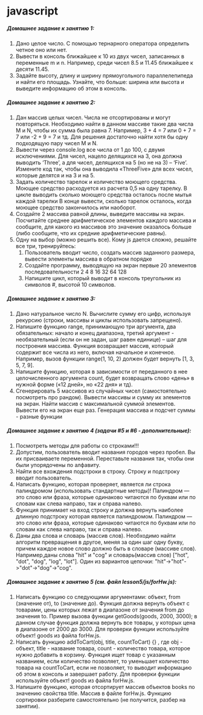 # javascript
##### Домашнее задание к занятию 1:
1. Дано целое число. С помощью тернарного оператора определить четное оно или нет.
2. Вывести в консоль ближайшее к 10 из двух чисел, записанных в переменные m и n. 
Например, среди чисел 8.5 и 11.45 ближайшее к десяти 11.45.
3. Задайте высоту, длину и ширину прямоугольного параллелепипеда и найти его площадь. 
Узнайте, что больше: ширина или высота и выведите информацию об этом в консоль.
##### Домашнее задание к занятию 2:
1. Дан массив целых чисел. Числа не отсортированы и могут повторяться. Необходимо найти в данном массиве такие два числа M и N, чтобы их сумма была равна 7. Например, 3 + 4 = 7 или 0 + 7 = 7 или -2 + 9 = 7 и тд. Для решения достаточно найти хотя бы одну подходящую пару чисел M и N. 
2. Вывести через console.log все числа от 1 до 100, с двумя исключениями. Для чисел, нацело делящихся на 3, она должна выводить ‘Three’, а для чисел, делящихся на 5 (но не на 3) – ‘Five’. Измените код так, чтобы она выводила «ThreeFive» для всех чисел, которые делятся и на 3 и на 5.
3. Задать количество тарелок и количество моющего средства. Моющее средство расходуется из расчета 0,5 на одну тарелку. В цикле выводить сколько моющего средства осталось после мытья каждой тарелки В конце вывести, сколько тарелок осталось, когда моющее средство закончилось или наоборот.
4. Создайте 2 массива равной длины, выведите массивы на экран. Посчитайте среднее арифметическое элементов каждого массива и сообщите, для какого из массивов это значение оказалось больше (либо сообщите, что их средние арифметические равны).
5. Одну на выбор (можно решить все). Кому js дается сложно, решайте все три, тренируйтесь:
    1. Пользователь вводит число, создать массив заданного размера, вывести элементы массива в обратном порядке
    2. Создайте программу, выводящую на экран первые 20 элементов последовательности 2 4 8 16 32 64 128
    3. Напишите цикл, который выводит в консоль треугольник из символов #, высотой 10 символов.
##### Домашнее задание к занятию 3:
1. Дано натуральное число N. Вычислите сумму его цифр, используя рекурсию (строки, массивы и циклы использовать запрещено).
2. Напишите функцию range, принимающую три аргумента, два обязательных: начало и конец диапазона, третий аргумент - необязательный (если он не задан, шаг равен единице) – шаг для построения массива. Функция возвращает массив, который содержит все числа из него, включая начальное и конечное. Например, вызов функции range(1, 10, 2) должен будет вернуть [1, 3, 5, 7, 9].
3. Напишите функцию, которая в зависимости от переданного в нее целочисленного аргумента count, будет возвращать слово «день» в нужной форме («12 дней», но «22 дня» и тд).
4. Сгенерировать 5 массивов из случайных чисел (самостоятельно посмотреть про рандом). Вывести массивы и сумму их элементов на экран. Найти массив с максимальной суммой элементов. Вывести его на экран еще раз. Генерация массива и подсчет суммы - разные функции
##### Домашнее задание к занятию 4 (задачи #5 и #6 - дополнительные):
1. Посмотреть методы для работы со строками!!!
2. Допустим, пользователь вводит названия городов через пробел. Вы их присваиваете переменной. Переставьте названия так, чтобы они были упорядочены по алфавиту.
3. Найти все вхождения подстроки в строку. Строку и подстроку вводит пользователь.
4. Написать функцию, которая проверяет, является ли строка палиндромом (использовать стандартные методы)! Палиндром — это слово или фраза, которые одинаково читаются по буквам или по словам как слева направо, так и справа налево.
5. Функция принимает на вход строку и должна вернуть наиболее длинную подстроку которая является палиндромом. Палиндром — это слово или фраза, которые одинаково читаются по буквам или по словам как слева направо, так и справа налево.
6. Даны два слова и словарь (массив слов). Необходимо найти алгоритм превращения в другое, меняя за один шаг одну букву, причем каждое новое слово должно быть в словаре (массиве слов).
Например,даны слова "hit" и "cog" и словарь(массив слов) ["hot", "dot", "dog", "log", "lot"]. 
Один из вариантов цепочки: "hit"->"hot"->"dot"->"dog"->"cog".

##### Домашнее задание к занятию 5 (см. файл lesson5/js/forHw.js):
1. Написать функцию со следующими аргументами: объект, from (значение от), to (значение до). Функция должна вернуть объект с товарами, цены которых лежат в диапазоне от значения from до значения to. Пример вызова функции getGoods(goods, 2000, 3000); в данном случае функция должна вернуть все товары, у которых цена в диапазоне от 2000 до 3000. Для проверки функции используйте объект! goods из файла forHw.js.
2. Написать функцию addToCart(obj, title, countToCart) {} , где obj - объект, title - название товара, count - количество товара, которое нужно добавить в корзину. Функция ищет товар с указанным названием, если количество позволяет, то уменьшает количество товара на countToCart, если не позволяет, то выводит информацию об этом в консоль и завершает работу. Для проверки функции используйте объект! goods из файла forHw.js.
3. Напишите функцию, которая отсортирует массив объектов books по значению свойства title. Массив в файле forHw.js. Функцию сортировки разберите самостоятельно (не получится, разбер на занятии).



